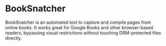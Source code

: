 # BookSnatcher

BookSnatcher is an automated tool to capture and compile pages from online books. It works great for Google Books and other browser-based readers, bypassing visual restrictions without touching DRM-protected files directly.

